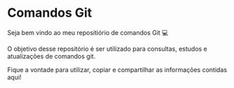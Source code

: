 # Comandos Git

Seja bem vindo ao meu repositiório de comandos Git :computer:

O objetivo desse repositório é ser utilizado para consultas, estudos e atualizações de comandos git.

Fique a vontade para utilizar, copiar  e compartilhar as informações contidas aqui!







